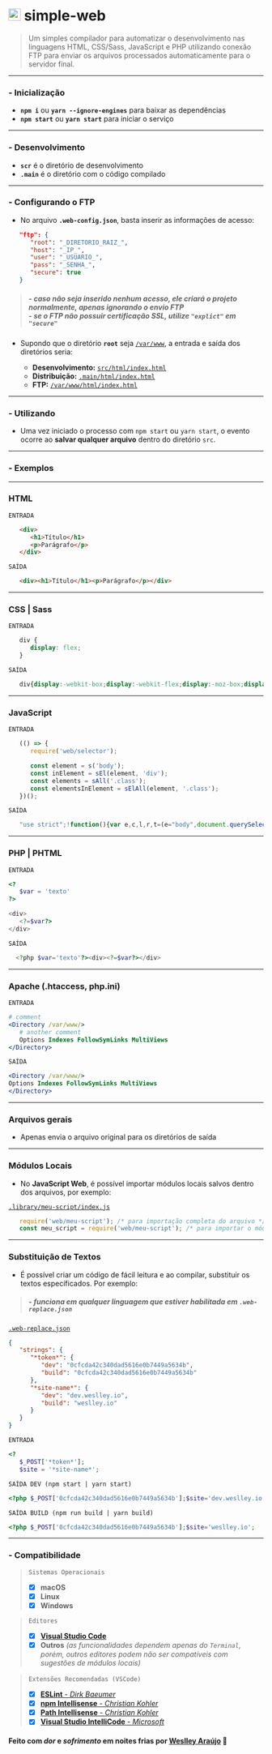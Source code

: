 # <img src="https://weslley.io/media/simple-web.svg" width="24" /> simple-web

>  Um simples compilador para automatizar o desenvolvimento nas linguagens HTML, CSS/Sass, JavaScript e PHP utilizando conexão FTP para enviar os arquivos processados automaticamente para o servidor final.  
<hr />

### - Inicialização
* **`npm i`** ou **`yarn --ignore-engines`** para baixar as dependências
* **`npm start`** ou **`yarn start`** para iniciar o serviço
<hr />

### - Desenvolvimento
* **`scr`** é o diretório de desenvolvimento
* **`.main`** é o diretório com o código compilado
<hr />

### - Configurando o FTP
* No arquivo **`.web-config.json`**, basta inserir as informações de acesso:
```json
   "ftp": {
      "root": "_DIRETORIO_RAIZ_",
      "host": "_IP_",
      "user": "_USUARIO_",
      "pass": "_SENHA_",
      "secure": true
   }
```
> ##### *- caso não seja inserido nenhum acesso, ele criará o projeto normalmente, apenas ignorando o envio FTP* <br /> *- se o FTP não possuir certificação SSL, utilize `"explict"` em `"secure"`*

* Supondo que o diretório **`root`** seja <ins>`/var/www`</ins>, a entrada e saída dos diretórios seria:

   + **Desenvolvimento:** <ins>`src/html/index.html`</ins>  
   + **Distribuição:** <ins>`.main/html/index.html`</ins>  
   + **FTP:** <ins>`/var/www/html/index.html`</ins>  
<hr />

### - Utilizando
   * Uma vez iniciado o processo com `npm start` ou `yarn start`, o evento ocorre ao **salvar qualquer arquivo** dentro do diretório `src`.
<hr />

### - Exemplos
<hr />

<!-- HTML -->
### HTML
`ENTRADA`
```html
   <div>
      <h1>Título</h1>
      <p>Parágrafo</p>
   </div>
```
`SAÍDA`
```html
   <div><h1>Título</h1><p>Parágrafo</p></div>
```
<hr />

<!-- CSS -->
### CSS | Sass
`ENTRADA`
```css
   div {
      display: flex;
   }
```
`SAÍDA`
```css
   div{display:-webkit-box;display:-webkit-flex;display:-moz-box;display:-ms-flexbox;display:flex}
```
<hr />

<!-- JS -->
### JavaScript
`ENTRADA`
```javascript
   (() => {
      require('web/selector');

      const element = s('body');
      const inElement = sEl(element, 'div');
      const elements = sAll('.class');
      const elementsInElement = sElAll(element, '.class');
   })();
```
`SAÍDA`
```javascript
   "use strict";!function(){var e,c,l,r,t=(e="body",document.querySelector(e));c="div",t.querySelector(c),l=".class",document.querySelectorAll(l),r=".class",t.querySelectorAll(r)}();
```
<hr />

<!-- PHP -->
### PHP | PHTML
`ENTRADA`
```php
<?
   $var = 'texto'
?>

<div>
   <?=$var?>
</div>
```
`SAÍDA`
```php
  <?php $var='texto'?><div><?=$var?></div>
```
<hr />

<!-- .htaccess -->
### Apache (.htaccess, php.ini)
`ENTRADA`
```apache
# comment
<Directory /var/www/>
   # another comment
   Options Indexes FollowSymLinks MultiViews
</Directory>
```
`SAÍDA`
```apache
<Directory /var/www/>
Options Indexes FollowSymLinks MultiViews
</Directory>
```
<hr />

<!-- others -->
### Arquivos gerais
 * Apenas envia o arquivo original para os diretórios de saída
<hr />

<!-- Local Modules -->
### Módulos Locais
  * No **JavaScript Web**, é possível importar módulos locais salvos dentro dos arquivos, por exemplo:

   <ins>`.library/meu-script/index.js`</ins>
   
   ```javascript
      require('web/meu-script'); /* para importação completa do arquivo */
      const meu_script = require('web/meu-script'); /* para importar o módulo em uma variável */
   ```
<hr />

<!-- Substituição de Textos -->
### Substituição de Textos
   * É possível criar um código de fácil leitura e ao compilar, substituir os textos específicados. Por exemplo:
   > ##### *- funciona em qualquer linguagem que estiver habilitada em `.web-replace.json`*
 
   <ins>`.web-replace.json`</ins>
   
   ```json
   {
      "strings": {
         "*token*": {
            "dev": "0cfcda42c340dad5616e0b7449a5634b",
            "build": "0cfcda42c340dad5616e0b7449a5634b"
         },
         "*site-name*": {
            "dev": "dev.weslley.io",
            "build": "weslley.io"
         }
      }
   }
   ```

   `ENTRADA`
   ```php
   <?
      $_POST['*token*'];
      $site = '*site-name*';
   ```

   `SAÍDA DEV (npm start | yarn start)`
   ```php
   <?php $_POST['0cfcda42c340dad5616e0b7449a5634b'];$site='dev.weslley.io';
   ```

   `SAÍDA BUILD (npm run build | yarn build)`
   ```php
   <?php $_POST['0cfcda42c340dad5616e0b7449a5634b'];$site='weslley.io';
   ```
<hr />

<!-- Compatibilidade -->
### - Compatibilidade

>
>`Sistemas Operacionais`  
>
>- [x] **macOS**  
>- [x] **Linux**  
>- [x] **Windows**  
>

>
>`Editores`  
>
>- [x] [**Visual Studio Code**](https://code.visualstudio.com/Download)  
>- [x] **Outros** *(as funcionalidades dependem apenas do `Terminal`, porém, outros editores podem não ser compatíveis com sugestões de módulos locais)*  
>

>
>`Extensões Recomendadas (VSCode)` <img src="https://cdn.jsdelivr.net/gh/devicons/devicon/icons/visualstudio/visualstudio-plain.svg" width="12" />
>
>- [x] [**ESLint** - *Dirk Baeumer*](https://marketplace.visualstudio.com/items?itemName=dbaeumer.vscode-eslint)
>- [x] [**npm Intellisense** - *Christian Kohler*](https://marketplace.visualstudio.com/items?itemName=christian-kohler.npm-intellisense)
>- [x] [**Path Intellisense** - *Christian Kohler*](https://marketplace.visualstudio.com/items?itemName=christian-kohler.path-intellisense)
>- [x] [**Visual Studio IntelliCode** - *Microsoft*](https://marketplace.visualstudio.com/items?itemName=VisualStudioExptTeam.vscodeintellicode)
>

#### __Feito com *dor* e *sofrimento* em noites frias por [Weslley Araújo](https://github.com/wellwelwel) 🖤__